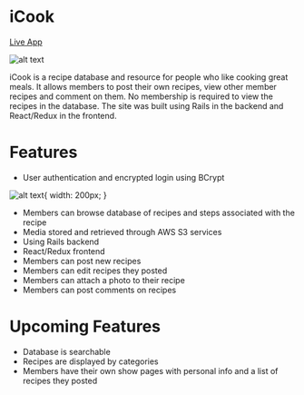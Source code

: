 # iCook

[Live App](https://icookapp.herokuapp.com/#/)

![alt text](https://github.com/mstenflo/icook/blob/master/app/assets/images/README/ScreenShot.png "iCook Logo")

iCook is a recipe database and resource for people who like cooking great meals. It allows members to post their own recipes, view other member recipes and comment on them. No membership is required to view the recipes in the database. The site was built using Rails in the backend and React/Redux in the frontend.

# Features

* User authentication and encrypted login using BCrypt

![alt text](https://github.com/mstenflo/icook/blob/master/app/assets/images/README/LoginForm.png "Login Form"){ width: 200px; }

* Members can browse database of recipes and steps associated with the recipe
* Media stored and retrieved through AWS S3 services
* Using Rails backend
* React/Redux frontend
* Members can post new recipes
* Members can edit recipes they posted
* Members can attach a photo to their recipe
* Members can post comments on recipes

# Upcoming Features

* Database is searchable
* Recipes are displayed by categories
* Members have their own show pages with personal info and a list of recipes they posted
